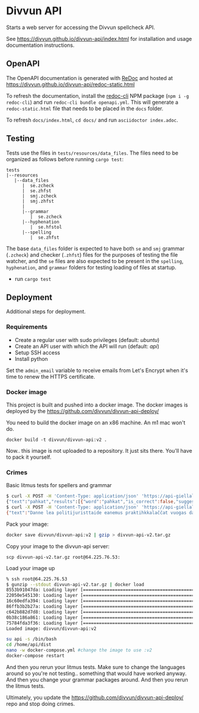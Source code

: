 # Divvun API

Starts a web server for accessing the Divvun spellcheck API.

See https://divvun.github.io/divvun-api/index.html for installation and usage documentation instructions.

## OpenAPI

The OpenAPI documentation is generated with [ReDoc](https://github.com/Redocly/redoc) and hosted at  https://divvun.github.io/divvun-api/redoc-static.html

To refresh the documentation, install the [redoc-cli](https://github.com/Redocly/redoc/blob/master/cli/README.md) NPM package (`npm i -g redoc-cli`) and run `redoc-cli bundle openapi.yml`.
This will generate a `redoc-static.html` file that needs to be placed in the `docs` folder.

To refresh `docs/index.html`, `cd docs/` and run `asciidoctor index.adoc`.

## Testing

Tests use the files in `tests/resources/data_files`. The files need to be organized as follows before running `cargo test`:

```
tests
|--resources
   |--data_files
      |  se.zcheck
      |  se.zhfst
      |  smj.zcheck
      |  smj.zhfst
      |
      |--grammar
         |  se.zcheck
      |--hyphenation
         |  se.hfstol
      |--spelling
         |  se.zhfst
```

The base `data_files` folder is expected to have both `se` and `smj`
grammar (`.zcheck`) and checker (`.zhfst`) files for the purposes of testing the file watcher, and
the `se` files are also expected to be present in the `spelling`, `hyphenation`, and `grammar` folders for testing loading of files at startup.

- run `cargo test`

## Deployment

Additional steps for deployment.

### Requirements

- Create a regular user with sudo privileges (default: *ubuntu*)
- Create an API user with which the API will run (default: *api*)
- Setup SSH access
- Install python

Set the `admin_email` variable to receive emails from Let's Encrypt when it's time to renew the HTTPS certificate.


### Docker image

This project is built and pushed into a docker image. The docker images is deployed by the https://github.com/divvun/divvun-api-deploy/

You need to build the docker image on an x86 machine. An m1 mac won't do.


```
docker build -t divvun/divvun-api:v2 .
```

Now.. this image is not uploaded to a repository. It just sits there. You'll have to pack it yourself. 

### Crimes


Basic litmus tests for spellers and grammar

```sh
$ curl -X POST -H 'Content-Type: application/json' 'https://api-giellalt.uit.no/speller/se' --data '{"text": "pahkat"}'
{"text":"pahkat","results":[{"word":"pahkat","is_correct":false,"suggestions":[{"value":"páhkat","weight":15.301758},{"value":"páhkkat","weight":21.3018},{"value":"dahkat","weight":33.012695},{"value":"háhkat","weight":34.89453},{"value":"ráhkat","weight":38.691406},{"value":"čáhkat","weight":38.79785},{"value":"hahkát","weight":39.896484},{"value":"báhkat","weight":39.89746},{"value":"Ráhkat","weight":40.05078},{"value":"páhka","weight":40.301758}]}]
$ curl -X POST -H 'Content-Type: application/json' 'https://api-giellalt.uit.no/grammar/se' --data '{"text": "Danne lea politijuristtaide eanemus praktihkkalaččat vuogas dan dahkat Čáhcesullos."}'
{"text":"Danne lea politijuristtaide eanemus praktihkkalaččat vuogas dan dahkat Čáhcesullos.","errs":[{"error_text":"politijuristtaide","start_index":10,"end_index":27,"error_code":"typo","description":"Ii leat sátnelisttus","suggestions":["politiijajuristtaide"],"title":"Čállinmeattáhus"},{"error_text":"praktihkkalaččat","start_index":36,"end_index":52,"error_code":"typo","description":"Ii leat sátnelisttus","suggestions":["praktihkalaččat","praktihkalat","praktihkalet","praktihkalit","praktihkalut"],"title":"Čállinmeattáhus"}]}%
```


Pack your image:
```sh
docker save divvun/divvun-api:v2 | gzip > divvun-api-v2.tar.gz
```

Copy your image to the divvun-api server:
```
scp divvun-api-v2.tar.gz root@64.225.76.53:
```

Load your image up
```sh
% ssh root@64.225.76.53
$ gunzip --stdout divvun-api-v2.tar.gz | docker load
8553b91047da: Loading layer [==================================================>]  84.01MB/84.01MB
22050e545130: Loading layer [==================================================>]  22.38MB/22.38MB
16c60edfa394: Loading layer [==================================================>]    215kB/215kB
86ffb3b2b27a: Loading layer [==================================================>]  80.01MB/80.01MB
c642b882d7d8: Loading layer [==================================================>]  1.536kB/1.536kB
0b38c186a861: Loading layer [==================================================>]  16.72MB/16.72MB
75784fda3f36: Loading layer [==================================================>]   2.56kB/2.56kB
Loaded image: divvun/divvun-api:v2
```

```sh
su api -s /bin/bash
cd /home/api/dist
nano -w docker-compose.yml #change the image to use :v2
docker-compose restart
```

And then you rerun your litmus tests. Make sure to change the languages around so you're not testing.. something that would have worked anyway.
And then you change your grammar packages around. And then you rerun the litmus tests. 

Ultimately, you update the https://github.com/divvun/divvun-api-deploy/ repo and stop doing crimes. 
